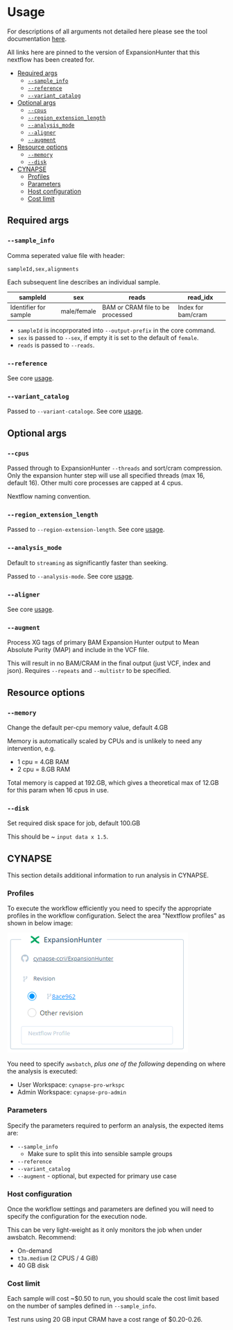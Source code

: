 # Usage <!-- omit in toc -->

For descriptions of all arguments not detailed here please see the tool documentation [here][eh-usage].

All links here are pinned to the version of ExpansionHunter that this nextflow has been created for.

- [Required args](#required-args)
  - [`--sample_info`](#--sample_info)
  - [`--reference`](#--reference)
  - [`--variant_catalog`](#--variant_catalog)
- [Optional args](#optional-args)
  - [`--cpus`](#--cpus)
  - [`--region_extension_length`](#--region_extension_length)
  - [`--analysis_mode`](#--analysis_mode)
  - [`--aligner`](#--aligner)
  - [`--augment`](#--augment)
- [Resource options](#resource-options)
  - [`--memory`](#--memory)
  - [`--disk`](#--disk)
- [CYNAPSE](#cynapse)
  - [Profiles](#profiles)
  - [Parameters](#parameters)
  - [Host configuration](#host-configuration)
  - [Cost limit](#cost-limit)

## Required args

### `--sample_info`

Comma seperated value file with header:

```
sampleId,sex,alignments
```

Each subsequent line describes an individual sample.

| sampleId              | sex         | reads                            | read_idx           |
| --------------------- | ----------- | -------------------------------- | ------------------ |
| Identifier for sample | male/female | BAM or CRAM file to be processed | Index for bam/cram |

- `sampleId` is incoprporated into `--output-prefix` in the core command.
- `sex` is passed to `--sex`, if empty it is set to the default of `female`.
- `reads` is passed to `--reads`.

### `--reference`

See core [usage][eh-usage].

### `--variant_catalog`

Passed to `--variant-cataloge`. See core [usage][eh-usage].

## Optional args

### `--cpus`

Passed through to ExpansionHunter `--threads` and sort/cram compression.  Only the expansion hunter step will use all
specified threads (max 16, default 16).  Other multi core processes are capped at 4 cpus.

Nextflow naming convention.

### `--region_extension_length`

Passed to `--region-extension-length`. See core [usage][eh-usage].

### `--analysis_mode`

Default to `streaming` as significantly faster than seeking.

Passed to `--analysis-mode`. See core [usage][eh-usage].

### `--aligner`

See core [usage][eh-usage].

### `--augment`

Process XG tags of primary BAM Expansion Hunter output to Mean Absolute Purity (MAP) and include in the VCF file.

This will result in no BAM/CRAM in the final output (just VCF, index and json).  Requires `--repeats` and `--multistr`
to be specified.

## Resource options

### `--memory`

Change the default per-cpu memory value, default 4.GB

Memory is automatically scaled by CPUs and is unlikely to need any intervention, e.g.

- 1 cpu = 4.GB RAM
- 2 cpu = 8.GB RAM

Total memory is capped at 192.GB, which gives a theoretical max of 12.GB for this param when 16 cpus in use.

### `--disk`

Set required disk space for job, default 100.GB

This should be ~ `input data x 1.5`.

## CYNAPSE

This section details additional information to run analysis in CYNAPSE.

### Profiles

To execute the workflow efficiently you need to specify the appropriate profiles in the workflow configuration.
Select the area "Nextflow profiles" as shown in below image:

![profiles][cloudos-image]

You need to specify `awsbatch`, *plus one of the following* depending on where the analysis is executed:

- User Workspace: `cynapse-pro-wrkspc`
- Admin Workspace: `cynapse-pro-admin`

### Parameters

Specify the parameters required to perform an analysis, the expected items are:

- `--sample_info`
  - Make sure to split this into sensible sample groups
- `--reference`
- `--variant_catalog`
- `--augment` - optional, but expected for primary use case

### Host configuration

Once the workflow settings and parameters are defined you will need to specify the configuration for the execution node.

This can be very light-weight as it only monitors the job when under awsbatch.  Recommend:

- On-demand
- `t3a.medium` (2 CPUS / 4 GiB)
- 40 GB disk

### Cost limit

Each sample will cost ~$0.50 to run, you should scale the cost limit based on the number of samples defined in `--sample_info`.

Test runs using 20 GB input CRAM have a cost range of $0.20-0.26.

<!-- refs -->

[cloudos-image]: profiles.png
[eh-usage]: https://github.com/Illumina/ExpansionHunter/blob/v5.0.0/docs/03_Usage.md
